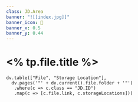 ```yaml
---
class: JD.Area
banner: "![[index.jpg]]"
banner_icon: 📇
banner_x: 0.5
banner_y: 0.44
---
```


# <% tp.file.title %>

```dataviewjs
dv.table(["File", "Storage Location"],
  dv.pages('"' + dv.current().file.folder + '"')
   .where(c => c.class == "JD.ID")
   .map(c => [c.file.link, c.storageLocations]))
```
